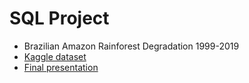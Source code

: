 # SQL Project

- Brazilian Amazon Rainforest Degradation 1999-2019
- <a href="https://www.kaggle.com/datasets/mbogernetto/brazilian-amazon-rainforest-degradation">Kaggle dataset</a>
- <a href="https://github.com/infoshareacademy/JDSZR11-chubs_chubs/blob/main/Brazilian%20Deforestation/Dominika/Brazilian%20Amazon%20Rainforest%20Degradation%201999-2019.pdf">Final presentation</a>
